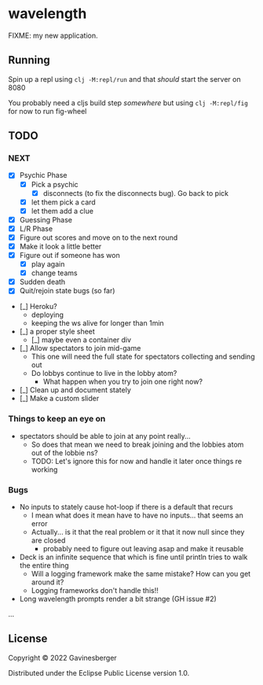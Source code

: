 # wavelength

FIXME: my new application.


## Running

Spin up a repl using `clj -M:repl/run` and that _should_ start the server on 8080

You probably need a cljs build step _somewhere_ but using `clj -M:repl/fig` for now to run fig-wheel

## TODO

### NEXT
* [X] Psychic Phase
  * [X] Pick a psychic
    * [X] disconnects (to fix the disconnects bug). Go back to pick
  * [X] let them pick a card
  * [X] let them add a clue
* [X] Guessing Phase
* [X] L/R Phase
* [X] Figure out scores and move on to the next round
* [X] Make it look a little better
* [X] Figure out if someone has won
  * [X] play again
  * [X] change teams
* [X] Sudden death
* [X] Quit/rejoin state bugs (so far)
* [_] Heroku?
  * deploying
  * keeping the ws alive for longer than 1min
* [_] a proper style sheet
  * [_] maybe even a container div
* [_] Allow spectators to join mid-game
  * This one will need the full state for spectators collecting and sending out
  * Do lobbys continue to live in the lobby atom?
    * What happen when you try to join one right now?
* [_] Clean up and document stately
* [_] Make a custom slider


### Things to keep an eye on

* spectators should be able to join at any point really...
  * So does that mean we need to break joining and the lobbies atom out of the lobbie ns?
  * TODO: Let's ignore this for now and handle it later once things re working

### Bugs

* No inputs to stately cause hot-loop if there is a default that recurs
  * I mean what does it mean have to have no inputs... that seems an error
  * Actually... is it that the real problem or it that it now null since they are closed
    * probably need to figure out leaving asap and make it reusable 
* Deck is an infinite sequence that which is fine until println tries to walk the entire thing
  * Will a logging framework make the same mistake? How can you get around it? 
  * Logging frameworks don't handle this!!
* Long wavelength prompts render a bit strange (GH issue #2)

...

## License

Copyright © 2022 Gavinesberger

Distributed under the Eclipse Public License version 1.0.
